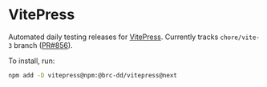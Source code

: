 # VitePress

Automated daily testing releases for [VitePress](https://github.com/vuejs/vitepress). Currently tracks `chore/vite-3` branch ([PR#856](https://github.com/vuejs/vitepress/pull/856)).

To install, run:

```sh
npm add -D vitepress@npm:@brc-dd/vitepress@next
```
